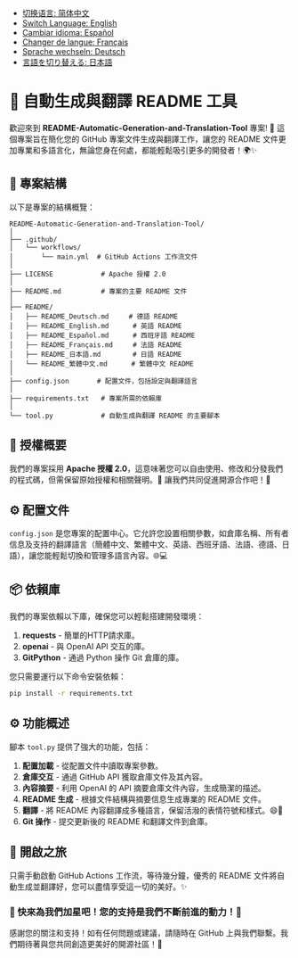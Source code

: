 - [切换语言: 简体中文](/README.md)
- [Switch Language: English](/README/README_English.md)
- [Cambiar idioma: Español](/README/README_Español.md)
- [Changer de langue: Français](/README/README_Français.md)
- [Sprache wechseln: Deutsch](/README/README_Deutsch.md)
- [言語を切り替える: 日本語](/README/README_日本語.md)

# 🤖 自動生成與翻譯 README 工具

歡迎來到 **README-Automatic-Generation-and-Translation-Tool** 專案! 🎉 這個專案旨在簡化您的 GitHub 專案文件生成與翻譯工作，讓您的 README 文件更加專業和多語言化，無論您身在何處，都能輕鬆吸引更多的開發者！🌍✨

## 🚀 專案結構

以下是專案的結構概覽：

```
README-Automatic-Generation-and-Translation-Tool/
│
├── .github/
│   └── workflows/
│       └── main.yml  # GitHub Actions 工作流文件
│
├── LICENSE            # Apache 授權 2.0
│
├── README.md          # 專案的主要 README 文件
│
├── README/
│   ├── README_Deutsch.md     # 德語 README 
│   ├── README_English.md      # 英語 README 
│   ├── README_Español.md      # 西班牙語 README 
│   ├── README_Français.md     # 法語 README 
│   ├── README_日本語.md        # 日語 README 
│   └── README_繁體中文.md      # 繁體中文 README 
│
├── config.json       # 配置文件，包括設定與翻譯語言
│
├── requirements.txt   # 專案所需的依賴庫
│
└── tool.py            # 自動生成與翻譯 README 的主要腳本
```

## 📜 授權概要

我們的專案採用 **Apache 授權 2.0**，這意味著您可以自由使用、修改和分發我們的程式碼，但需保留原始授權和相關聲明。📝 讓我們共同促進開源合作吧！💪

## ⚙️ 配置文件

`config.json` 是您專案的配置中心。它允許您設置相關參數，如倉庫名稱、所有者信息及支持的翻譯語言（簡體中文、繁體中文、英語、西班牙語、法語、德語、日語），讓您能輕鬆切換和管理多語言內容。🌐💻

## 📦 依賴庫

我們的專案依賴以下庫，確保您可以輕鬆搭建開發環境：

1. **requests** - 簡單的HTTP請求庫。
2. **openai** - 與 OpenAI API 交互的庫。
3. **GitPython** - 通過 Python 操作 Git 倉庫的庫。

您只需要運行以下命令安裝依賴：

```bash
pip install -r requirements.txt
```

## ⚙️ 功能概述

腳本 `tool.py` 提供了強大的功能，包括：

1. **配置加載** - 從配置文件中讀取專案參數。
2. **倉庫交互** - 通過 GitHub API 獲取倉庫文件及其內容。
3. **內容摘要** - 利用 OpenAI 的 API 摘要倉庫文件內容，生成簡潔的描述。
4. **README 生成** - 根據文件結構與摘要信息生成專業的 README 文件。
5. **翻譯** - 將 README 內容翻譯成多種語言，保留活潑的表情符號和樣式。😄🎨
6. **Git 操作** - 提交更新後的 README 和翻譯文件到倉庫。

## 🚀 開啟之旅

只需手動啟動 GitHub Actions 工作流，等待幾分鐘，優秀的 README 文件將自動生成並翻譯好，您可以盡情享受這一切的美好。✨

### 🌟 快來為我們加星吧！您的支持是我們不斷前進的動力！💖

感謝您的關注和支持！如有任何問題或建議，請隨時在 GitHub 上與我們聯繫。我們期待著與您共同創造更美好的開源社區！🤝